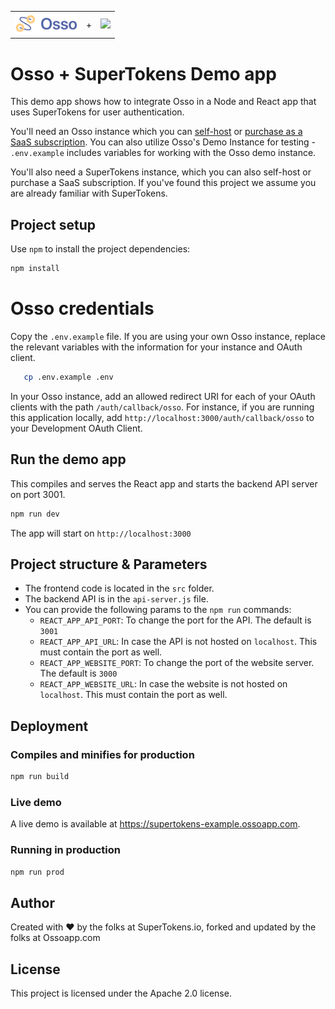 <table>
  <tr>
    <td><img width="100px" src="https://raw.githubusercontent.com/enterprise-oss/osso/main/.github/logo.png" /></td>
    <td>+</td>
    <td><img width="200px" src="https://raw.githubusercontent.com/supertokens/supertokens-logo/master/images/Artboard%20%E2%80%93%2027%402x.png" /></td>
  </tr>
 </table>

# Osso + SuperTokens Demo app

This demo app shows how to integrate Osso in a Node and React app that uses SuperTokens for user authentication.

You'll need an Osso instance which you can [self-host](https://ossoapp.com/docs/deploy/overview) or [purchase as a SaaS subscription](https://ossoapp.com/pricing). You can also utilize Osso's Demo Instance for testing - `.env.example` includes variables for working with the Osso demo instance.

You'll also need a SuperTokens instance, which you can also self-host or purchase a SaaS subscription. If you've found this project we assume you are already familiar with SuperTokens.

## Project setup

Use `npm` to install the project dependencies:

```bash
npm install
```

# Osso credentials

Copy the `.env.example` file. If you are using your own Osso instance, replace the relevant variables with the information for your instance and OAuth client.

```bash
   cp .env.example .env
```

In your Osso instance, add an allowed redirect URI for each of your OAuth clients with the path `/auth/callback/osso`. For instance, if you are running this application locally, add `http://localhost:3000/auth/callback/osso` to your Development OAuth Client.

## Run the demo app

This compiles and serves the React app and starts the backend API server on port 3001.

```bash
npm run dev
```

The app will start on `http://localhost:3000`

## Project structure & Parameters

- The frontend code is located in the `src` folder.
- The backend API is in the `api-server.js` file.
- You can provide the following params to the `npm run` commands:
  - `REACT_APP_API_PORT`: To change the port for the API. The default is `3001`
  - `REACT_APP_API_URL`: In case the API is not hosted on `localhost`. This must contain the port as well.
  - `REACT_APP_WEBSITE_PORT`: To change the port of the website server. The default is `3000`
  - `REACT_APP_WEBSITE_URL`: In case the website is not hosted on `localhost`. This must contain the port as well.


## Deployment

### Compiles and minifies for production

```bash
npm run build
```

### Live demo

A live demo is available at <https://supertokens-example.ossoapp.com>.

### Running in production

```bash
npm run prod
```

## Author

Created with :heart: by the folks at SuperTokens.io, forked and updated by the folks at Ossoapp.com

## License

This project is licensed under the Apache 2.0 license.